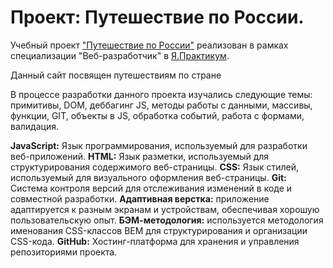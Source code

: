 # Проект: Путешествие по России.
Учебный проект ["Путешествие по России"](https://ibragim-ast.github.io/russian-travel/) реализован в рамках специализации "Веб-разработчик" в [Я.Практикум](https://practicum.yandex.ru/).

Данный сайт посвящен путешествиям по стране

В процессе разработки данного проекта изучались следующие темы: примитивы, DOM, деббагинг JS, методы работы с данными, массивы, функции, GIT, объекты в JS, обработка событий, работа с формами, валидация.

**JavaScript:** Язык программирования, используемый для разработки веб-приложений.
**HTML:** Язык разметки, используемый для структурирования содержимого веб-страницы.
**CSS:** Язык стилей, используемый для визуального оформления веб-страницы.
**Git:** Система контроля версий для отслеживания изменений в коде и совместной разработки.
**Адаптивная верстка:** приложение адаптируется к разным экранам и устройствам, обеспечивая хорошую пользовательскую опыт.
**БЭМ-методология:** используется методология именования CSS-классов BEM для структурирования и организации CSS-кода.
**GitHub:** Хостинг-платформа для хранения и управления репозиториями проекта.





